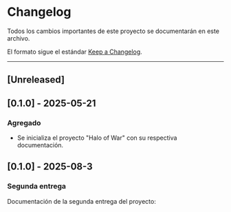 # Changelog

Todos los cambios importantes de este proyecto se documentarán en este archivo.

El formato sigue el estándar [Keep a Changelog](https://keepachangelog.com/es-ES/1.0.0/).

---

## [Unreleased]

## [0.1.0] - 2025-05-21
### Agregado
- Se inicializa el proyecto "Halo of War" con su respectiva documentación.
## [0.1.0] - 2025-08-3
### Segunda entrega
Documentación de la segunda entrega del proyecto:
